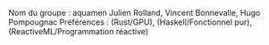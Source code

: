 Nom du groupe : aquamen
Julien Rolland, Vincent Bonnevalle, Hugo Pompougnac
Préférences : (Rust/GPU), (Haskell/Fonctionnel pur), (ReactiveML/Programmation réactive)